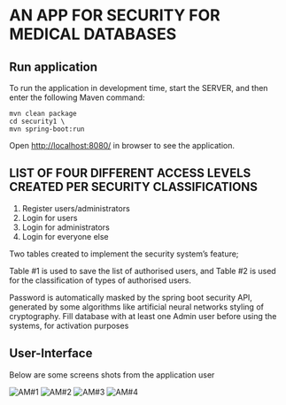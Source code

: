 #  AN APP FOR SECURITY FOR MEDICAL DATABASES

## Run application

To run the application in development time, start the SERVER, and then enter the following Maven command:  

```
mvn clean package
cd security1 \
mvn spring-boot:run

```

Open [http://localhost:8080/](http://localhost:8080/) in browser to see the application.


##  LIST OF FOUR DIFFERENT ACCESS LEVELS CREATED PER SECURITY CLASSIFICATIONS

1. Register users/administrators
2. Login for users
3. Login for administrators
4. Login for everyone else

Two tables created to implement the security system’s feature; 

Table #1 is used to save the list of authorised users, and 
Table #2 is used for the classification of types of  authorised users. 

Password is automatically masked by the spring boot security API, generated by some algorithms like artificial neural networks styling of cryptography. Fill database with at least one Admin user before using the systems, for activation purposes


## User-Interface

Below are some screens shots from the application user

![ AM#1](https://github.com/LINOSNCHENA/JAVA-Spring-Boot-security-for-databases/blob/master/UXview/page1.png)
![ AM#2 ](https://github.com/LINOSNCHENA/JAVA-Spring-Boot-security-for-databases/blob/master/UXview/page2.png)
![ AM#3 ](https://github.com/LINOSNCHENA/JAVA-Spring-Boot-security-for-databases/blob/master/UXview/page3.png)
![ AM#4 ](https://github.com/LINOSNCHENA/JAVA-Spring-Boot-security-for-databases/blob/master/UXview/page4.png)
